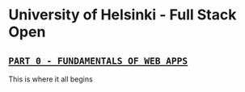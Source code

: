 # University of Helsinki - Full Stack Open

## [`PART 0 - FUNDAMENTALS OF WEB APPS`](https://github.com/Marcuwus/fullstackopen_course/tree/master/part0)

This is where it all begins